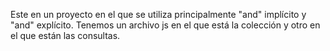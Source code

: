 Este en un proyecto en el que se utiliza principalmente "and" implícito y "and" explícito. Tenemos un archivo js en el que está la colección y otro en el que están las consultas.